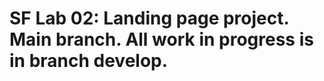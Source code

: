 SF Lab 02: Landing page project. Main branch.
All work in progress is in branch develop.
==================================================================
